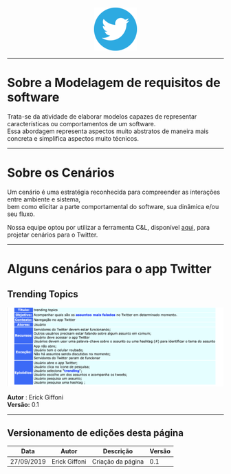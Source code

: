 <span style="margin-left: 40%;">![Twitter Logo](../../images/twitter-logo-100px.png)</span>
***
# Sobre a Modelagem de requisitos de software
Trata-se da atividade de elaborar modelos capazes de representar características ou comportamentos de um software.</br>Essa abordagem representa aspectos muito abstratos de maneira mais concreta e simplifica aspectos muito técnicos.
***
# Sobre os Cenários
Um cenário é uma estratégia reconhecida para compreender as interações entre ambiente e sistema,</br>bem como elicitar a parte comportamental do software, sua dinâmica e/ou seu fluxo.

Nossa equipe optou por utilizar a ferramenta C&L, disponível [aqui](http://pes.inf.puc-rio.br/cel/aplicacao/), para projetar cenários para o Twitter.
***
# Alguns cenários para o app Twitter
## Trending Topics
<span style="margin-left: 0%;">![Trending Topics](./images/trending_topics.png)</span>

**Autor** : Erick Giffoni </br>
**Versão:** 0.1
***
## Versionamento de edições desta página
| Data | Autor | Descrição | Versão |
|------|-------|-----------|--------|
| 27/09/2019 | Erick Giffoni | Criação da página | 0.1 |
